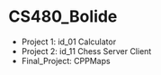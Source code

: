 # CS480_Bolide
- Project 1: id_01 Calculator
- Project 2: id_11 Chess Server Client
- Final_Project: CPPMaps
